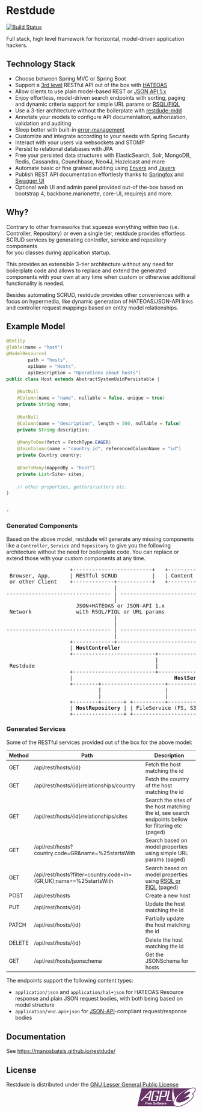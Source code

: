

# Restdude

[![Build Status](https://travis-ci.org/manosbatsis/restdude.svg?branch=master)](https://travis-ci.org/manosbatsis/restdude)

Full stack, high level framework for horizontal, model-driven application hackers.


## Technology Stack

- Choose between Spring MVC or Spring Boot
- Support a [3rd level](https://martinfowler.com/articles/richardsonMaturityModel.html#level3) RESTful API out of the box with [HATEOAS](https://en.wikipedia.org/wiki/HATEOAS)
- Allow clients to use plain model-based REST or [JSON API 1.x](http://jsonapi.org/format) 
- Enjoy effortless, model-driven search endpoints with sorting, paging and dynamic criteria support for simple URL params or [RSQL/FIQL](https://manosbatsis.github.io/restdude/rsql.html)
- Use a 3-tier architecture without the boilerplate with [restdude-mdd](restdude-mdd)
- Annotate your models to configure API documentation, authorization, validation and auditing
- Sleep better with built-in [error-management](restdude-error)
- Customize and integrate according to your needs with Spring Security
- Interact with your users via websockets and STOMP
- Persist to relational databases with JPA
- Free your persisted data structures with ElasticSearch, Solr, MongoDB, Redis, Cassandra, Counchbase, Neo4J, Hazelcast and more
- Automate basic or fine grained auditing using <a href="http://docs.spring.io/spring-data/data-jpa/docs/current/reference/html/auditing.html">Envers</a> and <a href="http://javers.org/">Javers</a>
- Publish REST API documentation effortlesly thanks to <a href="http://springfox.github.io/springfox">Springfox</a> and <a href="http://swagger.io/swagger-ui">Swagger UI</a>
- Optional web UI and admin panel provided out-of the-box based on bootstrap 4, backbone.marionette, core-UI, requirejs and more.

## Why?

Contrary to other frameworks that squeeze everything within two (i.e. Controller, Repository) or even a single tier, restdude provides effortless SCRUD services by generating controller, service and repository components  
for you classes during application startup. 

This provides an extensible 3-tier architecture without any need for boilerplate code and allows to replace and extend the generated components with your own at any time when custom or 
otherwise additional functionality is needed. 

Besides automating SCRUD, restdude provides other conveniences with a focus on hypermedia, like dynamic generation of HATEOAS/JSON-API links and controller request mappings 
based on entity model relationships. 


## Example Model

```java
@Entity
@Table(name = "host")
@ModelResource(
        path = "hosts", 
        apiName = "Hosts", 
        apiDescription = "Operations about hosts")
public class Host extends AbstractSystemUuidPersistable {

    @NotNull
    @Column(name = "name", nullable = false, unique = true)
    private String name;

    @NotNull
    @Column(name = "description", length = 500, nullable = false)
    private String description;

    @ManyToOne(fetch = FetchType.EAGER)
    @JoinColumn(name = "country_id", referencedColumnName = "id")
    private Country country;
    
	@OneToMany(mappedBy = "host")
    private List<Site> sites;
    
    // other properties, getters/setters etc.
}
```

                                                                                          -                               

### Generated Components

Based on the above model, restdude will generate any missing components like a `Controller`, `Service` and `Repository` 
to give you the following architecture without the need for boilerplate code. You can replace or extend those with your 
custom components at any time. 


<pre>
                    +-------------------------+   +---------------------+   +------------------+
 Browser, App,      | RESTful SCRUD           |   | Content negotiation |   | Websockets       |
 or other Client    +-------------+-----------+   +-----------+---------+   +-------+----------+
                                  |                           |                     |
--------------------------------- | ------------------------- | ------------------- | -----------
                                  |                           |                     |
                      JSON+HATEOAS or JSON-API 1.x            |                     |
 Network              with RSQL/FIQL or URL params            |                   STOMP
                                  |                           |                     |
                                  |                           |                     |
--------------------------------- | ------------------------- | ------------------- | -----------
                                  |                           |                     |
                    +-------------+---------------------------+----------+  +-------+----------+
                    | <strong>HostController</strong>                                     +--+ Message Broker   |
                    +--------------------------+-------------------------+  +-------+----------+
                                               |                                    |
 Restdude                                      |                                    |
                    +--------------------------+------------------------------------+----------+
                    |                                <strong>HostService</strong>                               |
                    +--------+--------------------+---------------------+---------------+------+
                             |                    |                     |               |
                             |                    |                     |               |
                    +--------+-------+ +----------+-----------+ +-------+-------+ +-----+------+
                    | <strong>HostRepository</strong> | | FileService (FS, S3) | | EmailService  | | Misc Util  |
                    +----------------+ +----------------------+ +---------------+ +------------+
</pre>
                               

### Generated Services

Some of the RESTful services provided out of the box for the above model:


Method  | Path    | Description
------------ | ------- | -------------------
GET  | /api/rest/hosts/{id} | Fetch the host matching the id
GET  | /api/rest/hosts/{id}/relationships/country | Fetch the country of the host matching the id
GET  | /api/rest/hosts/{id}/relationships/sites | Search the sites of the host matching the id, see search endpoints bellow for filtering etc (paged)
GET  | /api/rest/hosts?country.code=GR&name=%25startsWith | Search based on model properties using simple URL params (paged)
GET  | /api/rest/hosts?filter=country.code=in=(GR,UK);name==%25startsWith | Search based on model properties using [RSQL or FIQL](https://manosbatsis.github.io/restdude/rsql.html) (paged)
POST | /api/rest/hosts | Create a new host
PUT  | /api/rest/hosts/{id} | Update the host matching the id
PATCH  | /api/rest/hosts/{id} | Partially update the host matching the id
DELETE | /api/rest/hosts/{id} | Delete the host matching the id
GET    | /api/rest/hosts/jsonschema | Get the JSONSchema for hosts

The endpoints support the following content types:

 - `application/json` and `application/hal+json` for HATEOAS Resource response and plain JSON request bodies, with both being based on model structure
 - `application/vnd.api+json` for [JSON-API](http://jsonapi.org/format)-compliant request/response bodies

## Documentation

See https://manosbatsis.github.io/restdude/

## License
    
Restdude is distributed under the <a href="https://www.gnu.org/licenses/lgpl-3.0-standalone.html">GNU Lesser General Public License</a> <img style="float: right;" src="docs/assets/images/agplv3-155x51.png" alt="LGPL Logo" />
